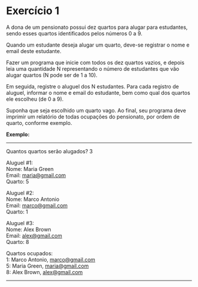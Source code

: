 # Exercício 1

A dona de um pensionato possui dez quartos para alugar para estudantes, sendo esses quartos identificados pelos números 0 a 9.

Quando um estudante deseja alugar um quarto, deve-se registrar o nome e email deste estudante.

Fazer um programa que inicie com todos os dez quartos vazios, e depois leia uma quantidade N representando o número de estudantes que vão alugar quartos (N pode ser de 1 a 10).

Em seguida, registre o aluguel dos N estudantes. Para cada registro de aluguel, informar o nome e email do estudante, bem como qual dos quartos ele escolheu (de 0 a 9). 

Suponha que seja escolhido um quarto vago. Ao final, seu programa deve imprimir um relatório de todas ocupações do pensionato, por ordem de quarto, conforme exemplo.

**Exemplo:**
* * *
Quantos quartos serão alugados? 3<br/>

Aluguel #1:<br/>
Nome: Maria Green<br/>
Email: maria@gmail.com<br/>
Quarto: 5<br/>

Aluguel #2:<br/>
Nome: Marco Antonio<br/>
Email: marco@gmail.com<br/>
Quarto: 1<br/>

Aluguel #3:<br/>
Nome: Alex Brown<br/>
Email: alex@gmail.com<br/>
Quarto: 8<br/>

Quartos ocupados:<br/>
1: Marco Antonio, marco@gmail.com<br/>
5: Maria Green, maria@gmail.com<br/>
8: Alex Brown, alex@gmail.com<br/>
* * * 

